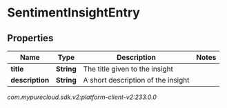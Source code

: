 # SentimentInsightEntry


## Properties

| Name | Type | Description | Notes |
| ------------ | ------------- | ------------- | ------------- |
| **title** | **String** | The title given to the insight |  |
| **description** | **String** | A short description of the insight |  |




_com.mypurecloud.sdk.v2:platform-client-v2:233.0.0_
